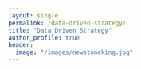 ```yaml
---
layout: single
permalink: /data-driven-strategy/
title: "Data Driven Strategy"
author_profile: true
header:
  image: "/images/newstoneking.jpg"
---
```


